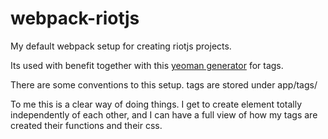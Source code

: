 # webpack-riotjs

My default webpack setup for creating riotjs projects.

Its used with benefit together with this <a href="https://github.com/opture/generator-riot-element">yeoman generator</a> for tags.

There are some conventions to this setup.
tags are stored under app/tags/

To me this is a clear way of doing things. I get to create element totally independently of each other, and I can have a full view 
of how my tags are created their functions and their css. 




